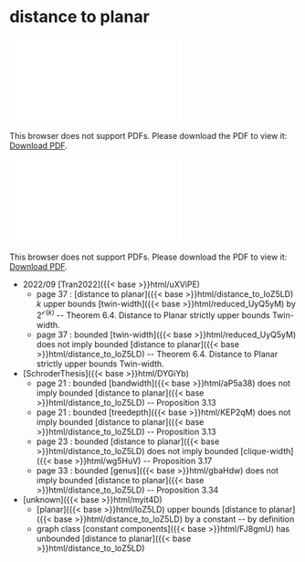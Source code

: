 # distance to planar




<object data="../local_distance_to_loZ5LD.pdf" type="application/pdf" width="100%" height="480px"><embed src="../local_distance_to_loZ5LD.pdf"><p>This browser does not support PDFs. Please download the PDF to view it: <a href="../local_distance_to_loZ5LD.pdf">Download PDF</a>.</p></embed></object>


<object data="../inclusions_distance_to_loZ5LD.pdf" type="application/pdf" width="100%" height="480px"><embed src="../inclusions_distance_to_loZ5LD.pdf"><p>This browser does not support PDFs. Please download the PDF to view it: <a href="../inclusions_distance_to_loZ5LD.pdf">Download PDF</a>.</p></embed></object>

* 2022/09 [Tran2022]({{< base >}}html/uXViPE)
    * page 37 : [distance to planar]({{< base >}}html/distance_to_loZ5LD) $k$ upper bounds [twin-width]({{< base >}}html/reduced_UyQ5yM) by $2^{\mathcal O(k)}$ -- Theorem 6.4. Distance to Planar strictly upper bounds Twin-width.
    * page 37 : bounded [twin-width]({{< base >}}html/reduced_UyQ5yM) does not imply bounded [distance to planar]({{< base >}}html/distance_to_loZ5LD) -- Theorem 6.4. Distance to Planar strictly upper bounds Twin-width.
*  [SchroderThesis]({{< base >}}html/DYGiYb)
    * page 21 : bounded [bandwidth]({{< base >}}html/aP5a38) does not imply bounded [distance to planar]({{< base >}}html/distance_to_loZ5LD) -- Proposition 3.13
    * page 21 : bounded [treedepth]({{< base >}}html/KEP2qM) does not imply bounded [distance to planar]({{< base >}}html/distance_to_loZ5LD) -- Proposition 3.13
    * page 23 : bounded [distance to planar]({{< base >}}html/distance_to_loZ5LD) does not imply bounded [clique-width]({{< base >}}html/wg5HuV) -- Proposition 3.17
    * page 33 : bounded [genus]({{< base >}}html/gbaHdw) does not imply bounded [distance to planar]({{< base >}}html/distance_to_loZ5LD) -- Proposition 3.34
*  [unknown]({{< base >}}html/myit4D)
    * [planar]({{< base >}}html/loZ5LD) upper bounds [distance to planar]({{< base >}}html/distance_to_loZ5LD) by a constant -- by definition
    * graph class [constant components]({{< base >}}html/FJ8gmU) has unbounded [distance to planar]({{< base >}}html/distance_to_loZ5LD)